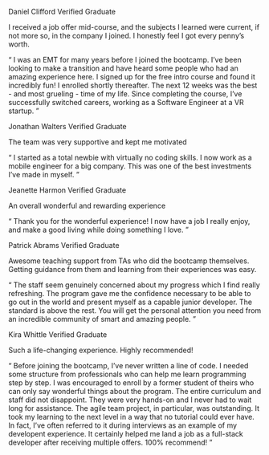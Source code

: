   Daniel Clifford
  Verified Graduate

  I received a job offer mid-course, and the subjects I learned were current, if not more so, 
  in the company I joined. I honestly feel I got every penny’s worth.

  “ I was an EMT for many years before I joined the bootcamp. I’ve been looking to make a 
  transition and have heard some people who had an amazing experience here. I signed up 
  for the free intro course and found it incredibly fun! I enrolled shortly thereafter. 
  The next 12 weeks was the best - and most grueling - time of my life. Since completing 
  the course, I’ve successfully switched careers, working as a Software Engineer at a VR startup. ”

  Jonathan Walters
  Verified Graduate

  The team was very supportive and kept me motivated

  “ I started as a total newbie with virtually no coding skills. I now work as a mobile engineer 
  for a big company. This was one of the best investments I’ve made in myself. ”

  Jeanette Harmon
  Verified Graduate

  An overall wonderful and rewarding experience

  “ Thank you for the wonderful experience! I now have a job I really enjoy, and make a good living 
  while doing something I love. ”

  Patrick Abrams
  Verified Graduate

  Awesome teaching support from TAs who did the bootcamp themselves. Getting guidance from them and 
  learning from their experiences was easy.

  “ The staff seem genuinely concerned about my progress which I find really refreshing. The program 
  gave me the confidence necessary to be able to go out in the world and present myself as a capable 
  junior developer. The standard is above the rest. You will get the personal attention you need from 
  an incredible community of smart and amazing people. ”

  Kira Whittle
  Verified Graduate

  Such a life-changing experience. Highly recommended!

  “ Before joining the bootcamp, I’ve never written a line of code. I needed some structure from 
  professionals who can help me learn programming step by step. I was encouraged to enroll by a former 
  student of theirs who can only say wonderful things about the program. The entire curriculum and staff 
  did not disappoint. They were very hands-on and I never had to wait long for assistance. The agile team 
  project, in particular, was outstanding. It took my learning to the next level in a way that no tutorial 
  could ever have. In fact, I’ve often referred to it during interviews as an example of my developent 
  experience. It certainly helped me land a job as a full-stack developer after receiving multiple offers. 
  100% recommend! ”